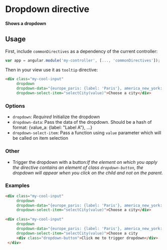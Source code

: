 # Dropdown directive
#### Shows a dropdown

## Usage

First, include `commonDirectives` as a dependency of the current controller:
```javascript
var app = angular.module('my-controller', [..., 'commonDirectives']);
```

Then in your view use it as `tooltip` directive:
```html
<div class="my-cool-input"
     dropdown
     dropdown-data="{europe_paris: {label: 'Paris'}, america_new_york: {label: 'New-York'}}"
     dropdown-select-item="selectCity(value)">Choose a city</div>
```

### Options

* `dropdown`: *Required* Initialize the dropdown
* `dropdown-data`: Pass the data of the dropdown. Should be a hash of format: {value_a: {label: "Label A"}, ...}
* `dropdown-select-item`: Pass a function using `value` parameter which will be called on item selection

### Other

* Trigger the dropdown with a button:*If the element on which you apply the directive contains an element of class `dropdown-button`, the dropdown will appear when you click on the child and not on the parent.* 

### Examples
```html
<div class="my-cool-input"
     dropdown
     dropdown-data="{europe_paris: {label: 'Paris'}, america_new_york: {label: 'New-York'}}"
     dropdown-select-item="selectCity(value)">Choose a city</div>
  
<div class="my-cool-input"
     dropdown
     dropdown-data="{europe_paris: {label: 'Paris'}, america_new_york: {label: 'New-York'}}"
     dropdown-select-item="selectCity(value)">Choose a city
     <div class="dropdown-button">Click me to trigger dropdown</div>
 </div>
```

